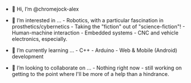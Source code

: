 - 👋 Hi, I’m @chromejock-alex

- 👀 I’m interested in ...
      - Robotics, with a particular fascination in prosthetics/cybernetics
        - Taking the "fiction" out of "science-fiction"!
      - Human-machine interaction
      - Embedded systems
        - CNC and vehicle electronics, especially. 
      
- 🌱 I’m currently learning ...
      - C++
      - Arduino
      - Web & Mobile (Android) development
      
- 💞️ I’m looking to collaborate on ...
      - Nothing right now - still working on getting to the point where I'll be more of a help than a hindrance.

<!---
SpacemanJC/chromejock-alex is a ✨ special ✨ repository because its `README.md` (this file) appears on your GitHub profile.
You can click the Preview link to take a look at your changes.
--->
